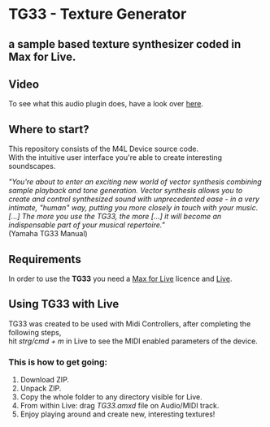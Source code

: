 # TG33 - Texture Generator 
## a sample based texture synthesizer coded in Max for Live. <br />

## Video
To see what this audio plugin does, have a look over [here](https://youtu.be/azWQjQDmVE0?t=30).

## Where to start?
This repository consists of the M4L Device source code. <br />
With the intuitive user interface you're able to create interesting soundscapes. <br />

*"You're about to enter an exciting new world of vector synthesis combining sample playback and tone generation. Vector synthesis allows you to create and control synthesized sound with unprecedented ease - in a very intimate, "human" way, putting you more closely in touch with your music. [...] The more you use the TG33, the more [...] it will become an indispensable part of your musical repertoire."* <br /> (Yamaha TG33 Manual)  <br />

## Requirements
In order to use the **TG33** you need a [Max for Live](https://www.ableton.com/de/live/max-for-live/) licence and [Live](https://www.ableton.com/de/live/).

## Using TG33 with Live
TG33 was created to be used with Midi Controllers, after completing the following steps,<br /> 
hit *strg/cmd + m* in Live to see the MIDI enabled parameters of the device.

### This is how to get going:
1. Download ZIP.
2. Unpack ZIP.
3. Copy the whole folder to any directory visible for Live.
4. From within Live: drag *TG33.amxd* file on Audio/MIDI track.
5. Enjoy playing around and create new, interesting textures!
